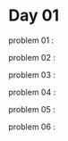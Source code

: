 # Day 01

problem 01 : [  ](https://www.codechef.com/problems/ONEFULPAIRS)

problem 02 : [  ](https://www.codechef.com/problems/WATERFILLING)

problem 03 : [  ](https://www.codechef.com/problems/RCT)

problem 04 : [  ](https://www.codechef.com/problems/DOTIFYPLAY)

problem 05 : [  ](https://www.codechef.com/problems/DISTANCECOLO)

problem 06 : [  ](https://www.codechef.com/problems/MAXIMSCORE)
